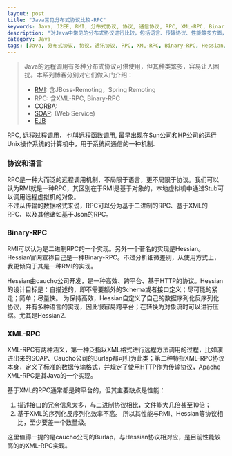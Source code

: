 ```yaml
---
layout: post
title: "Java常见分布式协议比较-RPC"
keywords: Java, J2EE, RMI, 分布式协议, 协议, 通信协议, RPC, XML-RPC, Binary-RPC, Hessian, Burlap
description: "对Java中常见的分布式协议进行比较，包括语言、传输协议、性能等多方面，本文介绍了RPC, Binary-RPC, XML-RPC。其他还有EJB, RMI, SOAP, JMS, CORBA"
category: Java
tags: [Java, 分布式协议, 协议，通讯协议, RPC, XML-RPC, Binary-RPC, Hessian, Burlap]
---
```


> Java的远程调用有多种分布式协议可供使用，但其种类繁多，容易让人困扰。本系列博客分别对它们做入门介绍：
> * [RMI](http://xiaoqing.me/2012/12/21/protocols-rmi/): 含JBoss-Remoting，Spring Remoting
> * RPC: 含XML-RPC, Binary-RPC
> * [CORBA](): 
> * [SOAP](): (Web Service)
> * [EJB](http://xiaoqing.me/2012/12/19/protocols-ejb/) 

RPC, 远程过程调用， 也叫远程函数调用, 最早出现在Sun公司和HP公司的运行Unix操作系统的计算机中，用于系统间通信的一种机制. 

### 协议和语言
RPC是一种大而泛的远程调用机制，不局限于语言，更不局限于协议。我们可以认为RMI就是一种RPC，其区别在于RMI是基于对象的，本地虚拟机中通过Stub可以调用远程虚拟机的对象。  
不过从传输的数据格式来说，RPC可以分为基于二进制的RPC、基于XML的RPC、以及其他诸如基于Json的RPC。

### Binary-RPC
RMI可以认为是二进制RPC的一个实现。另外一个著名的实现是Hessian。Hessian官网宣称自己是一种Binary-RPC。不过分析细微差别，从使用方式上，我更倾向于其是一种RMI的实现。

Hessian由caucho公司开发，是一种高效、跨平台、基于HTTP的协议。Hessian的设计目标是：自描述的，即不需要额外的Schema或者接口定义；尽可能的紧走；简单；尽量快。 
为保持高效，Hessian自定义了自己的数据序列化反序列化协议，并有多种语言的实现，因此很容易跨平台；在转换为对象流时可以进行压缩。尤其是Hessian2.

### XML-RPC
XML-RPC有两种涵义，第一种泛指以XML格式进行远程方法调用的过程，比如演进出来的SOAP、Caucho公司的Burlap都可归为此类；第二种特指XML-RPC协议本身，定义了标准的数据传输格式，并规定了使用HTTP作为传输协议，Apache XML-RPC是其Java的一个实现。

基于XML的RPC通常都是跨平台的，但其主要缺点是性能：
1. 描述接口的冗余信息太多，与二进制协议相比，文件能大几倍甚至10倍；
2. 基于XML的序列化反序列化效率不高。
所以其性能与RMI、Hessian等协议相比，至少要差一个数量级。

这里值得一提的是caucho公司的Burlap，与Hessian协议相对应，是目前性能较高的的XML-RPC实现。
